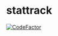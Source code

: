 # stattrack
[![CodeFactor](https://www.codefactor.io/repository/github/branel/stattrack/badge)](https://www.codefactor.io/repository/github/branel/stattrack)